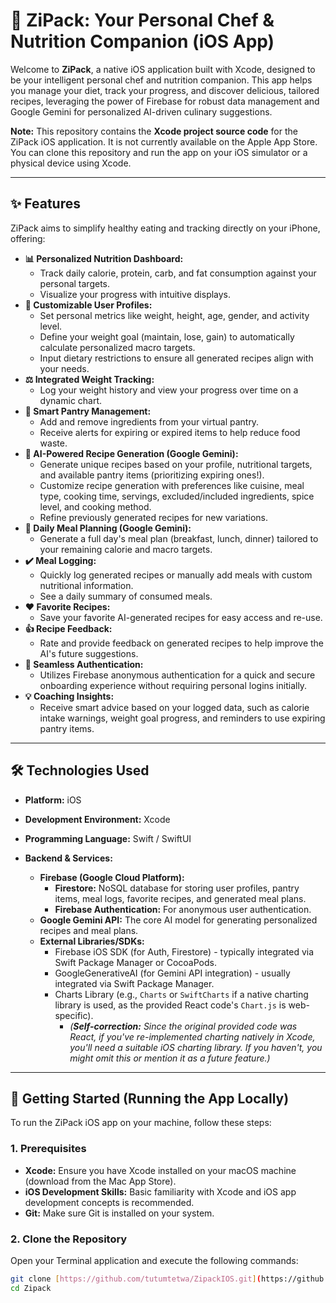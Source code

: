 # 🍏 ZiPack: Your Personal Chef & Nutrition Companion (iOS App)



Welcome to **ZiPack**, a native iOS application built with Xcode, designed to be your intelligent personal chef and nutrition companion. This app helps you manage your diet, track your progress, and discover delicious, tailored recipes, leveraging the power of Firebase for robust data management and Google Gemini for personalized AI-driven culinary suggestions.

**Note:** This repository contains the **Xcode project source code** for the ZiPack iOS application. It is not currently available on the Apple App Store. You can clone this repository and run the app on your iOS simulator or a physical device using Xcode.

---

## ✨ Features

ZiPack aims to simplify healthy eating and tracking directly on your iPhone, offering:

* **📊 Personalized Nutrition Dashboard:**
    * Track daily calorie, protein, carb, and fat consumption against your personal targets.
    * Visualize your progress with intuitive displays.
* **👤 Customizable User Profiles:**
    * Set personal metrics like weight, height, age, gender, and activity level.
    * Define your weight goal (maintain, lose, gain) to automatically calculate personalized macro targets.
    * Input dietary restrictions to ensure all generated recipes align with your needs.
* **⚖️ Integrated Weight Tracking:**
    * Log your weight history and view your progress over time on a dynamic chart.
* **🥕 Smart Pantry Management:**
    * Add and remove ingredients from your virtual pantry.
    * Receive alerts for expiring or expired items to help reduce food waste.
* **🌟 AI-Powered Recipe Generation (Google Gemini):**
    * Generate unique recipes based on your profile, nutritional targets, and available pantry items (prioritizing expiring ones!).
    * Customize recipe generation with preferences like cuisine, meal type, cooking time, servings, excluded/included ingredients, spice level, and cooking method.
    * Refine previously generated recipes for new variations.
* **📅 Daily Meal Planning (Google Gemini):**
    * Generate a full day's meal plan (breakfast, lunch, dinner) tailored to your remaining calorie and macro targets.
* **✔️ Meal Logging:**
    * Quickly log generated recipes or manually add meals with custom nutritional information.
    * See a daily summary of consumed meals.
* **❤️ Favorite Recipes:**
    * Save your favorite AI-generated recipes for easy access and re-use.
* **👍 Recipe Feedback:**
    * Rate and provide feedback on generated recipes to help improve the AI's future suggestions.
* **🚀 Seamless Authentication:**
    * Utilizes Firebase anonymous authentication for a quick and secure onboarding experience without requiring personal logins initially.
* **💡 Coaching Insights:**
    * Receive smart advice based on your logged data, such as calorie intake warnings, weight goal progress, and reminders to use expiring pantry items.

---

## 🛠️ Technologies Used

* **Platform:** iOS
* **Development Environment:** Xcode
* **Programming Language:** Swift / SwiftUI
  
* **Backend & Services:**
    * **Firebase (Google Cloud Platform):**
        * **Firestore:** NoSQL database for storing user profiles, pantry items, meal logs, favorite recipes, and generated meal plans.
        * **Firebase Authentication:** For anonymous user authentication.
    * **Google Gemini API:** The core AI model for generating personalized recipes and meal plans.
    * **External Libraries/SDKs:**
        * Firebase iOS SDK (for Auth, Firestore) - typically integrated via Swift Package Manager or CocoaPods.
        * GoogleGenerativeAI (for Gemini API integration) - usually integrated via Swift Package Manager.
        * Charts Library (e.g., `Charts` or `SwiftCharts` if a native charting library is used, as the provided React code's `Chart.js` is web-specific).
            * *(**Self-correction:** Since the original provided code was React, if you've re-implemented charting natively in Xcode, you'll need a suitable iOS charting library. If you haven't, you might omit this or mention it as a future feature.)*

---

## 🚀 Getting Started (Running the App Locally)

To run the ZiPack iOS app on your machine, follow these steps:

### 1. Prerequisites

* **Xcode:** Ensure you have Xcode installed on your macOS machine (download from the Mac App Store).
* **iOS Development Skills:** Basic familiarity with Xcode and iOS app development concepts is recommended.
* **Git:** Make sure Git is installed on your system.

### 2. Clone the Repository

Open your Terminal application and execute the following commands:

```bash
git clone [https://github.com/tutumtetwa/ZipackIOS.git](https://github.com/tutumtetwa/ZipackIOS.git)
cd Zipack
